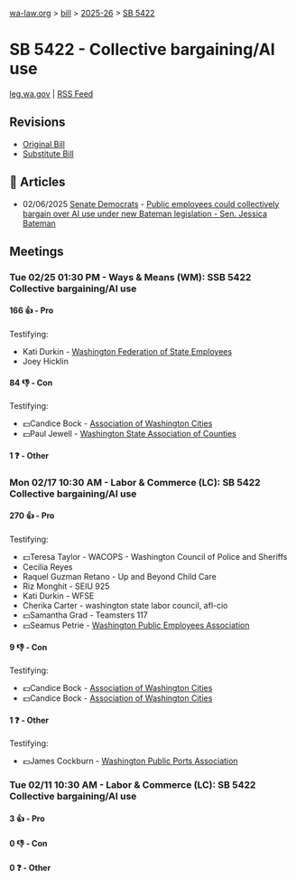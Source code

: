 [wa-law.org](/) > [bill](/bill/) > [2025-26](/bill/2025-26/) > [SB 5422](/bill/2025-26/sb/5422/)

# SB 5422 - Collective bargaining/AI use
[leg.wa.gov](https://app.leg.wa.gov/billsummary?BillNumber=5422&Year=2025&Initiative=false) | [RSS Feed](./rss.xml)

## Revisions
* [Original Bill](1/)
* [Substitute Bill](S/)

## 📰 Articles
* 02/06/2025 [Senate Democrats](/org/senate_democrats/) - [Public employees could collectively bargain over AI use under new Bateman legislation - Sen. Jessica Bateman](https://senatedemocrats.wa.gov/bateman/2025/02/05/public-employees-could-collectively-bargain-over-ai-use-under-new-bateman-legislation/#:~:text=New%20legislation)

## Meetings
### Tue 02/25 01:30 PM - Ways & Means (WM): SSB 5422 Collective bargaining/AI use
#### 166 👍 - Pro
Testifying:
* Kati Durkin - [Washington Federation of State Employees](/org/washington_federation_of_state_employees/)
* Joey Hicklin

#### 84 👎 - Con
Testifying:
* 💵Candice Bock - [Association of Washington Cities](/org/association_of_washington_cities/)
* 💵Paul Jewell - [Washington State Association of Counties](/org/washington_state_association_of_counties/)

#### 1 ❓ - Other

### Mon 02/17 10:30 AM - Labor & Commerce (LC): SB 5422 Collective bargaining/AI use
#### 270 👍 - Pro
Testifying:
* 💵Teresa Taylor - WACOPS - Washington Council of Police and Sheriffs
* Cecilia Reyes
* Raquel Guzman Retano - Up and Beyond Child Care
* Riz Monghit - SEIU 925
* Kati Durkin - WFSE
* Cherika Carter - washington state labor council, afl-cio
* 💵Samantha Grad - Teamsters 117
* 💵Seamus Petrie - [Washington Public Employees Association](/org/washington_public_employees_association/)

#### 9 👎 - Con
Testifying:
* 💵Candice Bock - [Association of Washington Cities](/org/association_of_washington_cities/)
* 💵Candice Bock - [Association of Washington Cities](/org/association_of_washington_cities/)

#### 1 ❓ - Other
Testifying:
* 💵James Cockburn - [Washington Public Ports Association](/org/washington_public_ports_association/)

### Tue 02/11 10:30 AM - Labor & Commerce (LC): SB 5422 Collective bargaining/AI use
#### 3 👍 - Pro

#### 0 👎 - Con

#### 0 ❓ - Other
